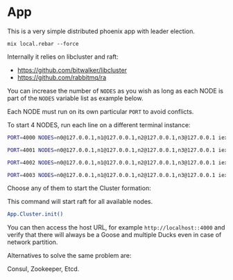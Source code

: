 # App

This is a very simple distributed phoenix app with leader election.

`mix local.rebar --force`

Internally it relies on libcluster and raft: 

- https://github.com/bitwalker/libcluster
- https://github.com/rabbitmq/ra

You can increase the number of `NODES` as you wish as long as each NODE is part of the `NODES` variable list as example below.

Each NODE must run on its own particular `PORT` to avoid conflicts. 

To start 4 NODES, run each line on a different terminal instance:

```bash
PORT=4000 NODES=n0@127.0.0.1,n1@127.0.0.1,n2@127.0.0.1,n3@127.0.0.1 iex --name n0@127.0.0.1 -S mix phx.server
```

```bash
PORT=4001 NODES=n0@127.0.0.1,n1@127.0.0.1,n2@127.0.0.1,n3@127.0.0.1 iex --name n1@127.0.0.1 -S mix phx.server
```

```bash
PORT=4002 NODES=n0@127.0.0.1,n1@127.0.0.1,n2@127.0.0.1,n3@127.0.0.1 iex --name n2@127.0.0.1 -S mix phx.server
```

```bash
PORT=4003 NODES=n0@127.0.0.1,n1@127.0.0.1,n2@127.0.0.1,n3@127.0.0.1 iex --name n3@127.0.0.1 -S mix phx.server
```

Choose any of them to start the Cluster formation:

This command will start raft for all available nodes. 

```bash
App.Cluster.init()
```

You can then access the host URL, for example `http://localhost::4000` and verify that there will always be a Goose and multiple Ducks even in case of network partition.

Alternatives to solve the same problem are:

Consul, Zookeeper, Etcd.